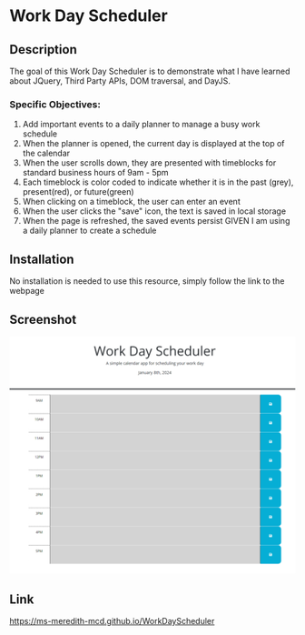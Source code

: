 # Work Day Scheduler

## Description
The goal of this Work Day Scheduler is to demonstrate what I have learned about JQuery, Third Party APIs, DOM traversal, and DayJS. 

### Specific Objectives:
1. Add important events to a daily planner to manage a busy work schedule
2. When the planner is opened, the current day is displayed at the top of the calendar
3. When the user scrolls down, they are presented with timeblocks for standard business hours of 9am - 5pm
4. Each timeblock is color coded to indicate whether it is in the past (grey), present(red), or future(green)
4. When clicking on a timeblock, the user can enter an event
5. When the user clicks the "save" icon, the text is saved in local storage
6. When the page is refreshed, the saved events persist
GIVEN I am using a daily planner to create a schedule

## Installation
No installation is needed to use this resource, simply follow the link to the webpage


## Screenshot
![Work Day Scheduler Screenshot](images/ScreenshotWorkDayScheduler.png)


## Link
https://ms-meredith-mcd.github.io/WorkDayScheduler